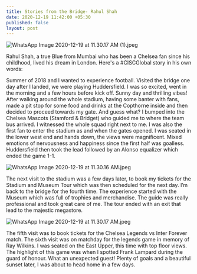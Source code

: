 ```yaml
---
title: Stories from the Bridge- Rahul Shah
date: 2020-12-19 11:42:00 +05:30
published: false
layout: post
---
```


![WhatsApp Image 2020-12-19 at 11.30.17 AM (1).jpeg](/uploads/WhatsApp%20Image%202020-12-19%20at%2011.30.17%20AM%20(1).jpeg)

Rahul Shah, a true Blue from Mumbai who has been a Chelsea fan since his childhood, lived his dream in London. Here's a #CISCGlobal story in his own words: 

Summer of 2018 and I wanted to experience football. Visited the bridge one day after I landed, we were playing Huddersfield. I was so excited, went in the morning and a few hours before kick off. Sunny day and thrilling vibes! After walking around the whole stadium, having some banter with fans, made a pit stop for some food and drinks at the Copthorne inside and then decided to proceed towards my gate. And guess what? I bumped into the Chelsea Mascots (Stamford & Bridget) who guided me to where the team bus arrived. I witnessed the whole squad right next to me. I was also the first fan to enter the stadium as and when the gates opened. I was seated in the lower west end and hands down, the views were magnificent. Mixed emotions of nervousness and happiness since the first half was goalless. Huddersfield then took the lead followed by an Alonso equalizer which ended the game 1-1. 

![WhatsApp Image 2020-12-19 at 11.30.16 AM.jpeg](/uploads/WhatsApp%20Image%202020-12-19%20at%2011.30.16%20AM.jpeg)

The next visit to the stadium was a few days later, to book my tickets for the Stadium and Museum Tour which was then scheduled for the next day. I’m back to the bridge for the fourth time. The experience started with the Museum which was full of trophies and merchandise. The guide was really professional and took great care of me. The tour ended with an exit that lead to the majestic megastore. 

![WhatsApp Image 2020-12-19 at 11.30.17 AM.jpeg](/uploads/WhatsApp%20Image%202020-12-19%20at%2011.30.17%20AM.jpeg)

The fifth visit was to book tickets for the Chelsea Legends vs Inter Forever match. The sixth visit was on matchday for the legends game in memory of Ray Wilkins. I was seated on the East Upper, this time with top floor views. The highlight of this game was when I spotted Frank Lampard during the guard of honour. What an unexpected guest! Plenty of goals and a beautiful sunset later, I was about to head home in a few days.